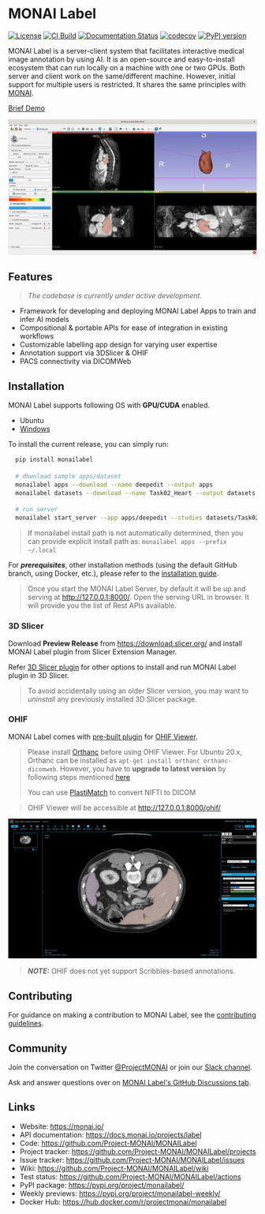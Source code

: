 # MONAI Label

[![License](https://img.shields.io/badge/license-Apache%202.0-green.svg)](https://opensource.org/licenses/Apache-2.0)
[![CI Build](https://github.com/Project-MONAI/MONAILabel/workflows/build/badge.svg?branch=main)](https://github.com/Project-MONAI/MONAILabel/commits/main)
[![Documentation Status](https://readthedocs.org/projects/monailabel/badge/?version=latest)](https://docs.monai.io/projects/label/en/latest/?badge=latest)
[![codecov](https://codecov.io/gh/Project-MONAI/MONAILabel/branch/main/graph/badge.svg)](https://codecov.io/gh/Project-MONAI/MONAILabel)
[![PyPI version](https://badge.fury.io/py/monailabel.svg)](https://badge.fury.io/py/monailabel)

MONAI Label is a server-client system that facilitates interactive medical image annotation by using AI. It is an
open-source and easy-to-install ecosystem that can run locally on a machine with one or two GPUs. Both server and client
work on the same/different machine. However, initial support for multiple users is restricted. It shares the same
principles with [MONAI](https://github.com/Project-MONAI).

[Brief Demo](https://youtu.be/gzAR-Ix31Gs)

![DEMO](docs/images/demo.png)

## Features

> _The codebase is currently under active development._

- Framework for developing and deploying MONAI Label Apps to train and infer AI models
- Compositional & portable APIs for ease of integration in existing workflows
- Customizable labelling app design for varying user expertise
- Annotation support via 3DSlicer & OHIF 
- PACS connectivity via DICOMWeb

## Installation

MONAI Label supports following OS with **GPU/CUDA** enabled.

- Ubuntu
- [Windows](https://docs.monai.io/projects/label/en/latest/installation.html#windows)

To install the current release, you can simply run:

```bash
  pip install monailabel
  
  # download sample apps/dataset
  monailabel apps --download --name deepedit --output apps
  monailabel datasets --download --name Task02_Heart --output datasets
  
  # run server
  monailabel start_server --app apps/deepedit --studies datasets/Task02_Heart/imagesTr
```

> If monailabel install path is not automatically determined, then you can provide explicit install path as: `monailabel apps --prefix ~/.local`

For **_prerequisites_**, other installation methods (using the default GitHub branch, using Docker, etc.), please refer
to the [installation guide](https://docs.monai.io/projects/label/en/latest/installation.html).

> Once you start the MONAI Label Server, by default it will be up and serving at http://127.0.0.1:8000/. Open the serving URL in browser. It will provide you the list of Rest APIs available.

### 3D Slicer

Download **Preview Release** from https://download.slicer.org/ and install MONAI Label plugin from Slicer Extension
Manager.

Refer [3D Slicer plugin](plugins/slicer) for other options to install and run MONAI Label plugin in 3D Slicer.
> To avoid accidentally using an older Slicer version, you may want to _uninstall_ any previously installed 3D Slicer package.

### OHIF

MONAI Label comes with [pre-built plugin](plugins/ohif) for [OHIF Viewer](https://github.com/OHIF/Viewers).
> Please install [Orthanc](https://www.orthanc-server.com/download.php) before using OHIF Viewer.
> For Ubuntu 20.x, Orthanc can be installed as `apt-get install orthanc orthanc-dicomweb`. However, you have to **upgrade to latest version** by following steps mentioned [here](https://book.orthanc-server.com/users/debian-packages.html#replacing-the-package-from-the-service-by-the-lsb-binaries)
>
> You can use [PlastiMatch](https://plastimatch.org/plastimatch.html#plastimatch-convert) to convert NIFTI to DICOM

> OHIF Viewer will be accessible at http://127.0.0.1:8000/ohif/

![OHIF](docs/images/ohif.png)

> **_NOTE:_** OHIF does not yet support Scribbles-based annotations.

## Contributing

For guidance on making a contribution to MONAI Label, see the [contributing guidelines](CONTRIBUTING.md).

## Community

Join the conversation on Twitter [@ProjectMONAI](https://twitter.com/ProjectMONAI) or join
our [Slack channel](https://forms.gle/QTxJq3hFictp31UM9).

Ask and answer questions over
on [MONAI Label's GitHub Discussions tab](https://github.com/Project-MONAI/MONAILabel/discussions).

## Links

- Website: https://monai.io/
- API documentation: https://docs.monai.io/projects/label
- Code: https://github.com/Project-MONAI/MONAILabel
- Project tracker: https://github.com/Project-MONAI/MONAILabel/projects
- Issue tracker: https://github.com/Project-MONAI/MONAILabel/issues
- Wiki: https://github.com/Project-MONAI/MONAILabel/wiki
- Test status: https://github.com/Project-MONAI/MONAILabel/actions
- PyPI package: https://pypi.org/project/monailabel/
- Weekly previews: https://pypi.org/project/monailabel-weekly/
- Docker Hub: https://hub.docker.com/r/projectmonai/monailabel
